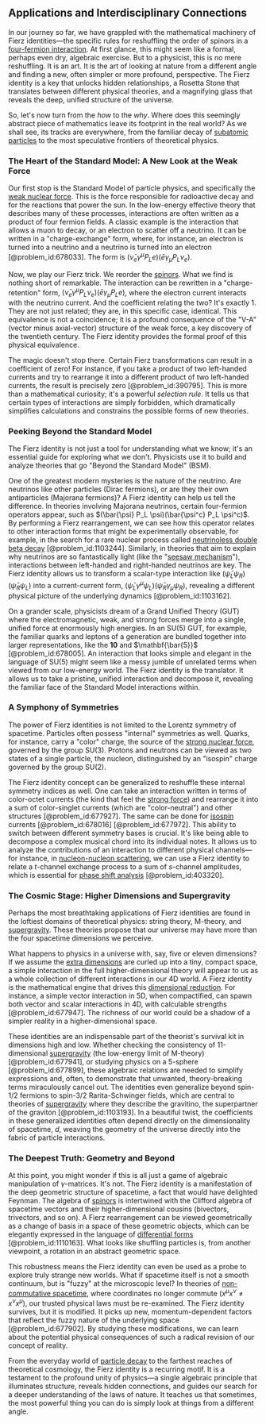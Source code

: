## Applications and Interdisciplinary Connections

In our journey so far, we have grappled with the mathematical machinery of Fierz identities—the specific rules for reshuffling the order of spinors in a [four-fermion interaction](@article_id:183733). At first glance, this might seem like a formal, perhaps even dry, algebraic exercise. But to a physicist, this is no mere reshuffling. It is an art. It is the art of looking at nature from a different angle and finding a new, often simpler or more profound, perspective. The Fierz identity is a key that unlocks hidden relationships, a Rosetta Stone that translates between different physical theories, and a magnifying glass that reveals the deep, unified structure of the universe.

So, let's now turn from the *how* to the *why*. Where does this seemingly abstract piece of mathematics leave its footprint in the real world? As we shall see, its tracks are everywhere, from the familiar decay of [subatomic particles](@article_id:141998) to the most speculative frontiers of theoretical physics.

### The Heart of the Standard Model: A New Look at the Weak Force

Our first stop is the Standard Model of particle physics, and specifically the [weak nuclear force](@article_id:157085). This is the force responsible for radioactive decay and for the reactions that power the sun. In the low-energy effective theory that describes many of these processes, interactions are often written as a product of four fermion fields. A classic example is the interaction that allows a muon to decay, or an electron to scatter off a neutrino. It can be written in a "charge-exchange" form, where, for instance, an electron is turned into a neutrino and a neutrino is turned into an electron [@problem_id:678033]. The form is $(\bar{\nu}_e \gamma^\mu P_L e)(\bar{e} \gamma_\mu P_L \nu_e)$.

Now, we play our Fierz trick. We reorder the [spinors](@article_id:157560). What we find is nothing short of remarkable. The interaction can be rewritten in a "charge-retention" form, $(\bar{\nu}_e \gamma^\mu P_L \nu_e)(\bar{e} \gamma_\mu P_L e)$, where the electron current interacts with the neutrino current. And the coefficient relating the two? It's exactly 1. They are not just related; they are, in this specific case, identical. This equivalence is not a coincidence; it is a profound consequence of the "V-A" (vector minus axial-vector) structure of the weak force, a key discovery of the twentieth century. The Fierz identity provides the formal proof of this physical equivalence.

The magic doesn't stop there. Certain Fierz transformations can result in a coefficient of zero! For instance, if you take a product of two left-handed currents and try to rearrange it into a different product of two left-handed currents, the result is precisely zero [@problem_id:390795]. This is more than a mathematical curiosity; it's a powerful *selection rule*. It tells us that certain types of interactions are simply forbidden, which dramatically simplifies calculations and constrains the possible forms of new theories.

### Peeking Beyond the Standard Model

The Fierz identity is not just a tool for understanding what we know; it's an essential guide for exploring what we don't. Physicists use it to build and analyze theories that go "Beyond the Standard Model" (BSM).

One of the greatest modern mysteries is the nature of the neutrino. Are neutrinos like other particles (Dirac fermions), or are they their own antiparticles (Majorana fermions)? A Fierz identity can help us tell the difference. In theories involving Majorana neutrinos, certain four-fermion operators appear, such as $(\bar{\psi} P_L \psi)(\bar{\psi^c} P_L \psi^c)$. By performing a Fierz rearrangement, we can see how this operator relates to other interaction forms that might be experimentally observable, for example, in the search for a rare nuclear process called [neutrinoless double beta decay](@article_id:150898) [@problem_id:1103244]. Similarly, in theories that aim to explain why neutrinos are so fantastically light (like the "[seesaw mechanism](@article_id:153935)"), interactions between left-handed and right-handed neutrinos are key. The Fierz identity allows us to transform a scalar-type interaction like $(\bar{\psi}_L \psi_R)(\bar{\psi}_R \psi_L)$ into a current-current form, $(\bar{\psi}_L \gamma^\mu \psi_L)(\bar{\psi}_R \gamma_\mu \psi_R)$, revealing a different physical picture of the underlying dynamics [@problem_id:1103162].

On a grander scale, physicists dream of a Grand Unified Theory (GUT) where the electromagnetic, weak, and strong forces merge into a single, unified force at enormously high energies. In an SU(5) GUT, for example, the familiar quarks and leptons of a generation are bundled together into larger representations, like the $\mathbf{10}$ and $\mathbf{\bar{5}}$ [@problem_id:678005]. An interaction that looks simple and elegant in the language of SU(5) might seem like a messy jumble of unrelated terms when viewed from our low-energy world. The Fierz identity is the translator. It allows us to take a pristine, unified interaction and decompose it, revealing the familiar face of the Standard Model interactions within.

### A Symphony of Symmetries

The power of Fierz identities is not limited to the Lorentz symmetry of spacetime. Particles often possess "internal" symmetries as well. Quarks, for instance, carry a "color" charge, the source of the [strong nuclear force](@article_id:158704), governed by the group SU(3). Protons and neutrons can be viewed as two states of a single particle, the nucleon, distinguished by an "isospin" charge governed by the group SU(2).

The Fierz identity concept can be generalized to reshuffle these internal symmetry indices as well. One can take an interaction written in terms of color-octet currents (the kind that feel the [strong force](@article_id:154316)) and rearrange it into a sum of color-singlet currents (which are "color-neutral") and other structures [@problem_id:677927]. The same can be done for [isospin](@article_id:156020) currents [@problem_id:678016] [@problem_id:677972]. This ability to switch between different symmetry bases is crucial. It's like being able to decompose a complex musical chord into its individual notes. It allows us to analyze the contributions of an interaction to different physical channels—for instance, in [nucleon-nucleon scattering](@article_id:159019), we can use a Fierz identity to relate a $t$-channel exchange process to a sum of $s$-channel amplitudes, which is essential for [phase shift analysis](@article_id:158371) [@problem_id:403320].

### The Cosmic Stage: Higher Dimensions and Supergravity

Perhaps the most breathtaking applications of Fierz identities are found in the loftiest domains of theoretical physics: string theory, M-theory, and [supergravity](@article_id:148195). These theories propose that our universe may have more than the four spacetime dimensions we perceive.

What happens to physics in a universe with, say, five or eleven dimensions? If we assume the [extra dimensions](@article_id:160325) are curled up into a tiny, compact space, a simple interaction in the full higher-dimensional theory will appear to us as a whole collection of different interactions in our 4D world. A Fierz identity is the mathematical engine that drives this [dimensional reduction](@article_id:197150). For instance, a simple vector interaction in 5D, when compactified, can spawn both vector and scalar interactions in 4D, with calculable strengths [@problem_id:677947]. The richness of our world could be a shadow of a simpler reality in a higher-dimensional space.

These identities are an indispensable part of the theorist's survival kit in dimensions high and low. Whether checking the consistency of 11-dimensional [supergravity](@article_id:148195) (the low-energy limit of M-theory) [@problem_id:677941], or studying physics on a 5-sphere [@problem_id:677899], these algebraic relations are needed to simplify expressions and, often, to demonstrate that unwanted, theory-breaking terms miraculously cancel out. The identities even generalize beyond spin-1/2 fermions to spin-3/2 Rarita-Schwinger fields, which are central to theories of [supergravity](@article_id:148195) where they describe the gravitino, the superpartner of the graviton [@problem_id:1103193]. In a beautiful twist, the coefficients in these generalized identities often depend directly on the dimensionality of spacetime, $d$, weaving the geometry of the universe directly into the fabric of particle interactions.

### The Deepest Truth: Geometry and Beyond

At this point, you might wonder if this is all just a game of algebraic manipulation of $\gamma$-matrices. It's not. The Fierz identity is a manifestation of the deep geometric structure of spacetime, a fact that would have delighted Feynman. The algebra of [spinors](@article_id:157560) is intertwined with the Clifford algebra of spacetime vectors and their higher-dimensional cousins (bivectors, trivectors, and so on). A Fierz rearrangement can be viewed geometrically as a change of basis in a space of these geometric objects, which can be elegantly expressed in the language of [differential forms](@article_id:146253) [@problem_id:1110163]. What looks like shuffling particles is, from another viewpoint, a rotation in an abstract geometric space.

This robustness means the Fierz identity can even be used as a probe to explore truly strange new worlds. What if spacetime itself is not a smooth continuum, but is "fuzzy" at the microscopic level? In theories of [non-commutative spacetime](@article_id:143744), where coordinates no longer commute ($x^\mu x^\nu \neq x^\nu x^\mu$), our trusted physical laws must be re-examined. The Fierz identity survives, but it is modified. It picks up new, momentum-dependent factors that reflect the fuzzy nature of the underlying space [@problem_id:677902]. By studying these modifications, we can learn about the potential physical consequences of such a radical revision of our concept of reality.

From the everyday world of [particle decay](@article_id:159444) to the farthest reaches of theoretical cosmology, the Fierz identity is a recurring motif. It is a testament to the profound unity of physics—a single algebraic principle that illuminates structure, reveals hidden connections, and guides our search for a deeper understanding of the laws of nature. It teaches us that sometimes, the most powerful thing you can do is simply look at things from a different angle.